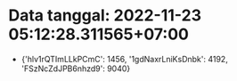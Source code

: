 # Data tanggal: 2022-11-23 05:12:28.311565+07:00

* {'hlv1rQTImLLkPCmC': 1456, '1gdNaxrLniKsDnbk': 4192, 'FSzNcZdJPB6nhzd9': 9040}

